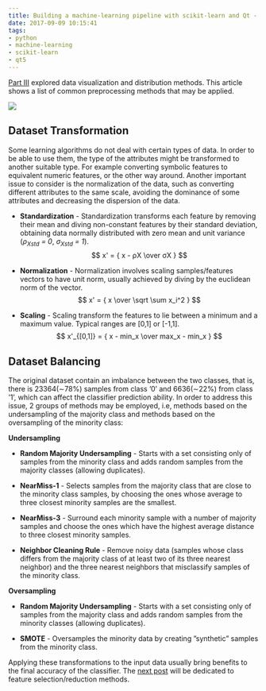 ```yaml
---
title: Building a machine-learning pipeline with scikit-learn and Qt - Part IV
date: 2017-09-09 10:15:41
tags: 
- python
- machine-learning
- scikit-learn
- qt5
---
```


[Part III](/2017/09/03/ml-pipeline-3/) explored data visualization and distribution methods. This article shows a list of common preprocessing methods that may be applied.

![](/images/ml-pipeline/preprocessing.png)

## Dataset Transformation

Some learning algorithms do not deal with certain types of data. In order to be able to use them, the type of the attributes might be transformed to another suitable type. For example converting symbolic features to equivalent numeric features, or the other way around. Another important issue to consider is the normalization of the data, such as converting different attributes to the same scale, avoiding the dominance of some attributes and decreasing the dispersion of the data. 

* **Standardization** - Standardization transforms each feature by removing their mean and diving non-constant features by their standard deviation, obtaining data normally distributed with zero mean and unit variance (_ρ<sub>Xstd</sub> = 0_, _σ<sub>Xstd</sub> = 1_). $$ x' = { x - ρX \over σX } $$


* **Normalization** - Normalization involves scaling samples/features vectors to have unit norm, usually achieved by diving by the euclidean norm of the vector. $$ x' = { x  \over \sqrt \sum x_i^2 } $$

* **Scaling** - Scaling transform the features to lie between a minimum and a maximum value. Typical ranges are [0,1] or [-1,1]. $$ x'_{[0,1]} = { x - min_x \over max_x - min_x } $$

## Dataset Balancing

The original dataset contain an imbalance between the two classes, that is, there is 23364(∼78%) samples from class ’0’ and 6636(∼22%) from class ’1’, which can affect the classifier prediction ability. In order to address this issue, 2 groups of methods may be employed, i.e, methods based on the undersampling of the majority class and methods based on the oversampling of the minority class:

**Undersampling**

* **Random Majority Undersampling** - Starts with a set consisting only of samples from the minority class and adds random samples from the majority classes (allowing duplicates).

* **NearMiss-1** - Selects samples from the majority class that are close to the minority class samples, by choosing the ones whose average to three closest minority samples are the smallest.

* **NearMiss-3** - Surround each minority sample with a number of majority samples and choose the ones which have the highest average distance to three closest minority samples.

* **Neighbor Cleaning Rule** - Remove noisy data (samples whose class differs from the majority class of at least two of its three nearest neighbor) and the three nearest neighbors that misclassify samples of the minority class.

**Oversampling**

* **Random Majority Undersampling** - Starts with a set consisting only of samples from the majority class and adds random samples from the minority classes (allowing duplicates).

* **SMOTE** - Oversamples the minority data by creating ”synthetic” samples from the minority class.


Applying these transformations to the input data usually bring benefits to the final accuracy of the classifier. The [next post](/2017/09/09/ml-pipeline-5/) will be dedicated to feature selection/reduction methods.